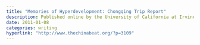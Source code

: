 ```yaml
---
title: "Memories of Hyperdevelopment: Chongqing Trip Report"
description: Published online by the University of California at Irvine blog China Beat 
date: 2011-01-08
categories: writing
hyperlink: "http://www.thechinabeat.org/?p=3109"
---
```


